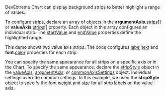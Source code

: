 DevExtreme Chart can display background strips to better highlight a range of values.
<!--split-->

To configure strips, declare an array of objects in the **argumentAxis**.[strips[]](Documentation/ApiReference/UI_Components/dxChart/Configuration/argumentAxis/strips/) or **valueAxis**.[strips[]](/Documentation/ApiReference/UI_Components/dxChart/Configuration/valueAxis/strips/) property. Each object in this array configures an individual strip. The [startValue](/Documentation/ApiReference/UI_Components/dxChart/Configuration/valueAxis/strips/#startValue) and [endValue](/Documentation/ApiReference/UI_Components/dxChart/Configuration/valueAxis/strips/#endValue) properties define the highlighted range. 

This demo shows two value axis strips. The code configures [label](/Documentation/ApiReference/UI_Components/dxChart/Configuration/valueAxis/strips/label/) [text](/Documentation/ApiReference/UI_Components/dxChart/Configuration/valueAxis/strips/label/#text) and **font**.[color](/Documentation/ApiReference/UI_Components/dxChart/Configuration/valueAxis/strips/label/font/#color) properties for each strip.

You can specify the same appearance for all strips on a specific axis or in the Chart. To specify the same appearance, declare the [stripStyle](/Documentation/ApiReference/UI_Components/dxChart/Configuration/valueAxis/stripStyle/) object in the [valueAxis](/Documentation/ApiReference/UI_Components/dxChart/Configuration/valueAxis/), [argumentAxis](/Documentation/ApiReference/UI_Components/dxChart/Configuration/argumentAxis/), or [commonAxisSettings](/Documentation/ApiReference/UI_Components/dxChart/Configuration/commonAxisSettings/) object. Individual settings override common settings. In this example, we used the **stripStyle** object to specify the font [weight](/Documentation/ApiReference/UI_Components/dxChart/Configuration/valueAxis/stripStyle/label/font/#weight) and [size](/Documentation/ApiReference/UI_Components/dxChart/Configuration/valueAxis/stripStyle/label/font/#size) for all strip labels on the value axis. 
